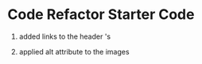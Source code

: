# Code Refactor Starter Code
1. added links to the header <a>'s

2. applied alt attribute to the images

